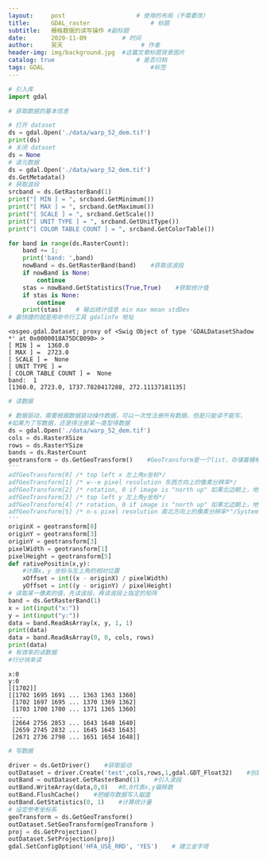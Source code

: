 ```yaml
---
layout:     post   				    # 使用的布局（不需要改）
title:      GDAL_raster 				# 标题 
subtitle:   栅格数据的读写操作 #副标题
date:       2020-11-09			# 时间
author:     吴天 						# 作者
header-img: img/background.jpg 	#这篇文章标题背景图片
catalog: true 						# 是否归档
tags: GDAL								#标签
---
```



```python
# 引入库
import gdal

# 获取数据的基本信息

# 打开 dataset
ds = gdal.Open('./data/warp_52_dem.tif')
print(ds)
# 关闭 dataset
ds = None
# 读元数据
ds = gdal.Open('./data/warp_52_dem.tif')
ds.GetMetadata()
# 获取波段
srcband = ds.GetRasterBand(1)
print("[ MIN ] = ", srcband.GetMinimum())
print("[ MAX ] = ", srcband.GetMaximum())
print("[ SCALE ] = ", srcband.GetScale())
print("[ UNIT TYPE ] = ", srcband.GetUnitType())
print("[ COLOR TABLE COUNT ] = ", srcband.GetColorTable())

for band in range(ds.RasterCount):
    band += 1;
    print('band: ',band)
    nowBand = ds.GetRasterBand(band)    #获取该波段
    if nowBand is None:
        continue
    stas = nowBand.GetStatistics(True,True)    #获取统计值
    if stas is None:
        continue
    print(stas)    # 输出统计信息 min max mean stdDev
# 最快捷的就是用命令行工具 gdalinfo 地址
```

    <osgeo.gdal.Dataset; proxy of <Swig Object of type 'GDALDatasetShadow *' at 0x0000018A75DCB090> >
    [ MIN ] =  1360.0
    [ MAX ] =  2723.0
    [ SCALE ] =  None
    [ UNIT TYPE ] =  
    [ COLOR TABLE COUNT ] =  None
    band:  1
    [1360.0, 2723.0, 1737.7820417288, 272.11137181135]



```python
# 读数据

# 数据驱动，需要根据数据驱动操作数据，可以一次性注册所有数据，但是只能读不能写，
#如果为了写数据，还是得注册某一类型得数据
ds = gdal.Open('./data/warp_52_dem.tif')
cols = ds.RasterXSize
rows = ds.RasterYSize
bands = ds.RasterCount
geotransform = ds.GetGeoTransform()    #GeoTransform是一个list，存储着栅格数据集的地理坐标信息
'''
adfGeoTransform[0] /* top left x 左上角x坐标*/
adfGeoTransform[1] /* w--e pixel resolution 东西方向上的像素分辨率*/
adfGeoTransform[2] /* rotation, 0 if image is "north up" 如果北边朝上，地图的旋转角度*/
adfGeoTransform[3] /* top left y 左上角y坐标*/
adfGeoTransform[4] /* rotation, 0 if image is "north up" 如果北边朝上，地图的旋转角度*/
adfGeoTransform[5] /* n-s pixel resolution 南北方向上的像素分辨率*"/System Volume Information"
'''
originX = geotransform[0]
originY = geotransform[3]
originY = geotransform[3]
pixelWidth = geotransform[1]
pixelHeight = geotransform[5]
def rativePositin(x,y):
    #计算x，y 坐标与左上角的相对位置
    xOffset = int((x - originX) / pixelWidth)
    yOffset = int((y - originY) / pixelHeight)
# 读取某一像素的值，先读波段，再读波段上指定的矩阵
band = ds.GetRasterBand(1)
x = int(input("x:"))
y = int(input("y:"))
data = band.ReadAsArray(x, y, 1, 1)
print(data)
data = band.ReadAsArray(0, 0, cols, rows)
print(data)
# 有效率的读数据
#行分块来读
```

    x:0
    y:0
    [[1702]]
    [[1702 1695 1691 ... 1363 1363 1360]
     [1702 1697 1695 ... 1370 1369 1362]
     [1703 1700 1700 ... 1371 1365 1360]
     ...
     [2664 2756 2853 ... 1643 1640 1640]
     [2659 2745 2832 ... 1645 1643 1643]
     [2671 2736 2798 ... 1651 1654 1648]]



```python
# 写数据

driver = ds.GetDriver()    #获取驱动
outDataset = driver.Create('test',cols,rows,1,gdal.GDT_Float32)    #创建数据集
outBand = outDataset.GetRasterBand(1)    #引入波段
outBand.WriteArray(data,0,0)   #0,0代表x,y偏移数
outBand.FlushCache()    #把缓存数据写入磁盘
outBand.GetStatistics(0, 1)    #计算统计量
# 设定参考坐标系
geoTransform = ds.GetGeoTransform()
outDataset.SetGeoTransform(geoTransform )
proj = ds.GetProjection()
outDataset.SetProjection(proj)
gdal.SetConfigOption('HFA_USE_RRD', 'YES')    # 建立金字塔
```
